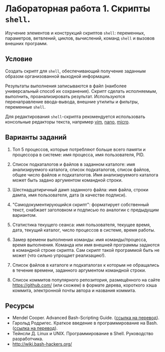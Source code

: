 # Лабораторная работа 1. Скрипты `shell`.

Изучение элементов и конструкций скриптов `shell`: переменных, параметров, ветвлений, циклов, вычислений, команд `shell` и вызовов внешних программ.

## Условие

Создать скрипт для `shell`, обеспечивающий получение заданным образом организованной выходной информации.

Результаты выполнения записываются в файл (наиболее универсальный способ их сохранения). Скрипт сделать исполняемым, выполнить, проанализировать результат. Используются перенаправление ввода-вывода, внешние утилиты и фильтры, переменные `shell`.

Для редактирования `shell`-скрипта рекомендуется использовать консольные редакторы текста, например [vim](http://www.vim.org/), [nano](https://www.nano-editor.org/), [micro](https://micro-editor.github.io/).

## Варианты заданий

1. Топ 5 процессов, которые потребляют больше всего памяти и процессора в системе: имя процесса, имя пользователя, PID.

2. Список подкаталогов и файлов в заданном каталоге: имя анализируемого каталога, список подкаталогов, список файлов, общее число файлов и подкаталогов. Имя анализируемого каталога может быть задано аргументом командной строки.

3. Шестнадцатиричный дамп заданного файла: имя файла, строки дампа, имя пользователя, дата (в качестве подписи).

4. "Самодокументирующийся скрипт": форматирует собственный текст, снабжает заголовком и подписью по аналогии с предыдущим вариантом.

5. Статистика текущего сеанса: имя пользователя, текущее время, дата, текущий каталог, число процессов в системе, время работы.

6. Замер времени выполнения команды: имя команды/процесса, время выполнения. Команда или имя внешней программы задаются в командной строке скрипта. Сам скрипт такой программой быть не может (что сильно упрощает реализацию!).

7. Список файлов в каталоге и подкаталогах к которым не обращались в течение времени, заданного аргументом командной строки.

8. Список коммитов популярного репозитория, размещённого на сайте https://github.com/ (или схожем) в формате дерева, короткого хэша коммита, электронной почты автора и названия коммита.

## Ресурсы

- Mendel Cooper. Advanced Bash-Scripting Guide. ([ссылка на перевод](http://rus-linux.net/MyLDP/BOOKS/abs-guide/flat/abs-book.html)).
- Гарольд Родригес. Краткое введение в программирование на Bash. ([ссылка на перевод](http://flibusta.is/b/311820)).
- Тейнсли Д. Linux и UNIX. Программирование в Shell. Руководство разработчика.
- http://wiki.bash-hackers.org/
